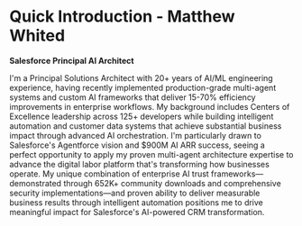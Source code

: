 # Quick Introduction - Matthew Whited
**Salesforce Principal AI Architect**

I'm a Principal Solutions Architect with 20+ years of AI/ML engineering experience, having recently implemented production-grade multi-agent systems and custom AI frameworks that deliver 15-70% efficiency improvements in enterprise workflows. My background includes Centers of Excellence leadership across 125+ developers while building intelligent automation and customer data systems that achieve substantial business impact through advanced AI orchestration. I'm particularly drawn to Salesforce's Agentforce vision and $900M AI ARR success, seeing a perfect opportunity to apply my proven multi-agent architecture expertise to advance the digital labor platform that's transforming how businesses operate. My unique combination of enterprise AI trust frameworks—demonstrated through 652K+ community downloads and comprehensive security implementations—and proven ability to deliver measurable business results through intelligent automation positions me to drive meaningful impact for Salesforce's AI-powered CRM transformation.